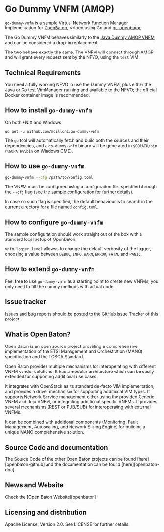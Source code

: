 # Go Dummy VNFM (AMQP)
`go-dummy-vnfm` is a sample Virtual Network Function Manager implementation for [OpenBaton](http://openbaton.github.io), written using Go and [go-openbaton](http://github.com/mcilloni/go-openbaton).

The Go Dummy VNFM behaves similarly to the [Java Dummy AMQP VNFM](https://github.com/openbaton/dummy-vnfm-amqp) and can be considered a drop-in replacement.

The two behave exactly the same. The VNFM will connect through AMQP and will grant every request sent by the NFVO, using the `test` VIM.

## Technical Requirements

You need a fully working NFVO to use the Dummy VNFM, plus either the Java or Go test VimManager running and available to the NFVO; the official Docker container image is recommended.

## How to install `go-dummy-vnfm`

On both *NIX and Windows:
```shell
go get -u github.com/mcilloni/go-dummy-vnfm
```

The `go` tool will automatically fetch and build both the sources and their dependencies, and a `go-dummy-vnfm` binary will be generated in `$GOPATH/bin` (`%GOPATH%\bin` on Windows CMD).

## How to use `go-dummy-vnfm`

 ```bash
 go-dummy-vnfm --cfg /path/to/config.toml
 ```

The VNFM must be configured using a configuration file, specified through the `--cfg` flag (see [the sample configuration for further details](https://raw.githubusercontent.com/mcilloni/go-dummy-vnfm/master/config.toml.sample)).

In case no such flag is specified, the default behaviour is to search in the current directory for a file named `config.toml`.

## How to configure `go-dummy-vnfm`

The sample configuration should work straight out of the box with a standard local setup of OpenBaton.

`vnfm.logger.level` allowss to change the default verbosity of the logger, choosing a value between `DEBUG`, `INFO`, `WARN`, `ERROR`, `FATAL` and `PANIC`.

## How to extend `go-dummy-vnfm`

Feel free to use `go-dummy-vnfm` as a starting point to create new VNFMs, you only need to fill the dummy methods with actual code.

## Issue tracker

Issues and bug reports should be posted to the GitHub Issue Tracker of this project.

## What is Open Baton?

Open Baton is an open source project providing a comprehensive implementation of the ETSI Management and Orchestration (MANO) specification and the TOSCA Standard.

Open Baton provides multiple mechanisms for interoperating with different VNFM vendor solutions. It has a modular architecture which can be easily extended for supporting additional use cases. 

It integrates with OpenStack as its standard de-facto VIM implementation, and provides a driver mechanism for supporting additional VIM types. It supports Network Service management either using the provided Generic VNFM and Juju VNFM, or integrating additional specific VNFMs. It provides several mechanisms (REST or PUB/SUB) for interoperating with external VNFMs. 

It can be combined with additional components (Monitoring, Fault Management, Autoscaling, and Network Slicing Engine) for building a unique MANO comprehensive solution.

## Source Code and documentation

The Source Code of the other Open Baton projects can be found [here][openbaton-github] and the documentation can be found [here][openbaton-doc]

## News and Website

Check the [Open Baton Website][openbaton]

## Licensing and distribution
Apache License, Version 2.0. See LICENSE for further details.

